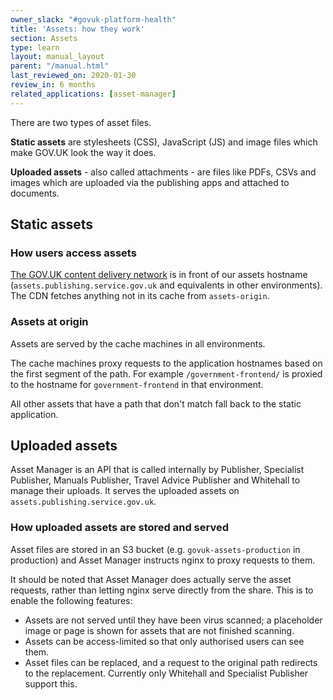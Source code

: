 ```yaml
---
owner_slack: "#govuk-platform-health"
title: 'Assets: how they work'
section: Assets
type: learn
layout: manual_layout
parent: "/manual.html"
last_reviewed_on: 2020-01-30
review_in: 6 months
related_applications: [asset-manager]
---
```


There are two types of asset files.

**Static assets** are stylesheets (CSS), JavaScript (JS) and image files which
make GOV.UK look the way it does.

**Uploaded assets** - also called attachments - are files like PDFs, CSVs and
images which are uploaded via the publishing apps and attached to documents.

## Static assets

### How users access assets

[The GOV.UK content delivery network](cdn.html) is in front of our assets
hostname (`assets.publishing.service.gov.uk` and equivalents in other
environments). The CDN fetches anything not in its cache from `assets-origin`.

### Assets at origin

Assets are served by the cache machines in all environments.

The cache machines proxy requests to the application hostnames based on the
first segment of the path. For example `/government-frontend/` is proxied to
the hostname for `government-frontend` in that environment.

All other assets that have a path that don't match fall back to the static
application.

## Uploaded assets

Asset Manager is an API that is called internally by Publisher, Specialist
Publisher, Manuals Publisher, Travel Advice Publisher and Whitehall to manage
their uploads. It serves the uploaded assets on
`assets.publishing.service.gov.uk`.

### How uploaded assets are stored and served

Asset files are stored in an S3 bucket (e.g. `govuk-assets-production` in
production) and Asset Manager instructs nginx to proxy requests to them.

It should be noted that Asset Manager does actually serve the asset requests,
rather than letting nginx serve directly from the share. This is to enable the
following features:

- Assets are not served until they have been virus scanned; a placeholder image
  or page is shown for assets that are not finished scanning.
- Assets can be access-limited so that only authorised users can see them.
- Asset files can be replaced, and a request to the original path redirects to
  the replacement. Currently only Whitehall and Specialist Publisher support
  this.
